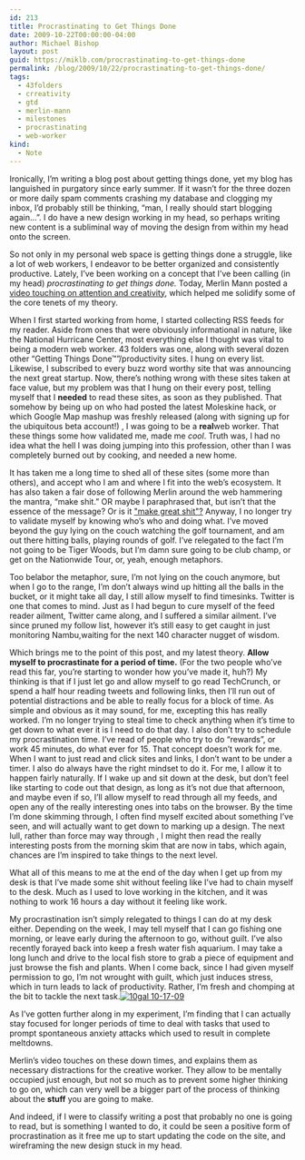 ```yaml
---
id: 213
title: Procrastinating to Get Things Done
date: 2009-10-22T00:00:00-04:00
author: Michael Bishop
layout: post
guid: https://miklb.com/procrastinating-to-get-things-done
permalink: /blog/2009/10/22/procrastinating-to-get-things-done/
tags:
  - 43folders
  - crreativity
  - gtd
  - merlin-mann
  - milestones
  - procrastinating
  - web-worker
kind:
  - Note
---
```

<p>Ironically, I’m writing a blog post about getting things done, yet my blog has languished in purgatory since early summer.  If it wasn’t for the three dozen or more daily spam comments crashing my database and clogging my inbox, I’d probably still be thinking, “man, I really should start blogging again…”.  I do have a new design working in my head, so perhaps writing new content is a subliminal way of moving the design from within my head onto the screen.</p>

<p>So not only in my personal web space is getting things done a struggle, like a lot of web workers, I endeavor to be better organized and consistently productive.  Lately, I’ve been working on a concept that I’ve been calling (in my head) <em>procrastinating to get things done.</em>   Today, Merlin Mann posted a <a href="http://www.43folders.com/2009/10/22/who-you-are">video touching on attention and creativity</a>, which helped me solidify some of the core tenets of my theory.</p>

<p>When I first started working from home, I started collecting RSS feeds for my reader.  Aside from ones that were obviously informational in nature, like the National Hurricane Center, most everything else I thought was vital to being a modern web worker.  43 folders was one, along with several dozen other “Getting Things Done™”/productivity sites.  I hung on every list.  Likewise, I subscribed to every buzz word worthy site that was announcing the next great startup.  Now, there’s nothing wrong with these sites taken at face value, <span class="pquote-r">but my problem was that I hung on their every post, telling myself that I <strong>needed</strong> to read these sites, as soon as they published.</span>   That somehow by being up on who had posted the latest Moleskine hack, or which Google Map mashup was freshly released (along with signing up for the ubiquitous beta account!) , I was going to be a <strong>real</strong>web worker. That these things some how validated me, made me <em>cool</em>.  Truth was, I had no idea what the hell I was doing jumping into this profession, other than I was completely burned out by cooking, and needed a new home.</p>

<p>It has taken me a long time to shed all of these sites (some more than others), and accept who I am and where I fit into the web’s ecosystem.  It has also taken a fair dose of following Merlin around the web hammering the mantra, “make shit.”  OR maybe I paraphrased that, but isn’t that the essence of the message?  Or is it <u>"make great shit"?</u> <span class="pquote-l"> Anyway, I no longer try to validate myself by knowing who’s who and doing what.</span>  I’ve moved beyond the guy lying on the couch watching the golf tournament, and am out there hitting balls, playing rounds of golf.  I’ve relegated to the fact I’m not going to be Tiger Woods, but I’m damn sure going to be club champ, or get on the Nationwide Tour, or, yeah, enough metaphors.</p>

<p>Too belabor the metaphor, sure, I’m not lying on the couch anymore, but when I go to the range, I’m don’t always wind up hitting all the balls in the bucket, or it might take all day, I still allow myself to find timesinks.  Twitter is one that comes to mind.  Just as I had begun to cure myself of the feed reader ailment, Twitter came along, and I suffered a similar ailment.  I’ve since pruned my follow list, however it’s still easy to get caught in just monitoring Nambu,waiting for the next 140 character nugget of wisdom.</p>

<p>Which brings me to the point of this post, and my latest theory.  <strong>Allow myself to procrastinate for a period of time.</strong> (For the two people who’ve read this far, you’re starting to wonder how you’ve made it, huh?)  My thinking is that if I just let go and allow myself to go read TechCrunch, or spend a half hour reading tweets and following links, then I’ll run out of potential distractions and be able to really focus for a block of time.  As simple and obvious as it may sound, for me, excepting this has really worked.  I’m no longer trying to steal time to check anything when it’s time to get down to what ever it is I need to do that day.  I also don’t try to schedule my procrastination time.  I’ve read of people who try to do “rewards”, or work 45 minutes, do what ever for 15.  That concept doesn’t work for me.  When I want to just read and click sites and links, I don’t want to be under a timer.  I also do always have the right mindset to do it.  For me, I allow it to happen fairly naturally.  If I wake up and sit down at the desk, but don’t feel like starting to code out that design, as long as it’s not due that afternoon, and maybe even if so, I’ll allow myself to read through all my feeds, and open any of the really interesting ones into tabs on the browser.  By the time I’m done skimming through, I often find myself excited about something I’ve seen, and will actually want to get down to marking up a design. The next lull, rather than force may way through , I might then read the really interesting posts from the morning skim that are now in tabs, which again, chances are I’m inspired to take things to the next level.</p>

<p>What all of this means to me at the end of the day when I get up from my desk is that I’ve made some shit without feeling like I’ve had to chain myself to the desk.  Much as I used to love working in the kitchen, and it was nothing to work 16 hours a day without it feeling like work.</p>

<p>My procrastination isn’t simply relegated to things I can do at my desk either. Depending on the week, I may tell myself that I can go fishing one morning, or leave early during the afternoon to go, without guilt.  I’ve also recently forayed back into keep a fresh water fish aquarium.  I may take a long lunch and drive to the local fish store to grab a piece of equipment and just browse the fish and plants.  When I come back, since I had given myself permission to go, I’m not wrought with guilt, which just induces stress, which in turn leads to lack of productivity.  Rather, I’m fresh and chomping at the bit to tackle the next task.<a href="http://www.flickr.com/photos/miklb/4018952415/" title="10gal 10-17-09 by miklb, on Flickr"><img class="right" src="http://farm3.static.flickr.com/2542/4018952415_e768f776dd.jpg" alt="10gal 10-17-09" /></a></p>

<p>As I’ve gotten further along in my experiment, I’m finding that I can actually stay focused for longer periods of time to deal with tasks that used to prompt spontaneous anxiety attacks which used to result in complete meltdowns.</p>

<p>Merlin’s video touches on these down times, and explains them as necessary distractions for the creative worker.  They allow to be mentally occupied just enough, but not so much as to prevent some higher thinking to go on, which can very well be a bigger part of the process of thinking about the <strong>stuff</strong> you are going to make.</p>

<p>And indeed, if I were to classify writing a post that probably no one is going to read, but is something I wanted to do, it could be seen a positive form of procrastination as it free me up to start updating the code on the site, and wireframing the new design stuck in my head.</p>
